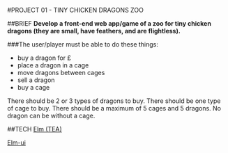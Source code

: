 #PROJECT 01 - TINY CHICKEN DRAGONS ZOO

##BRIEF
**Develop a front-end web app/game of a zoo for tiny chicken dragons (they are small, have feathers, and are flightless).**

###The user/player must be able to do these things:
- buy a dragon for £
- place a dragon in a cage
- move dragons between cages
- sell a dragon
- buy a cage

There should be 2 or 3 types of dragons to buy.
There should be one type of cage to buy.
There should be a maximum of 5 cages and 5 dragons.
No dragon can be without a cage.

##TECH
[Elm (TEA)](https://guide.elm-lang.org/architecture/)

[Elm-ui](https://package.elm-lang.org/packages/mdgriffith/elm-ui/latest/)